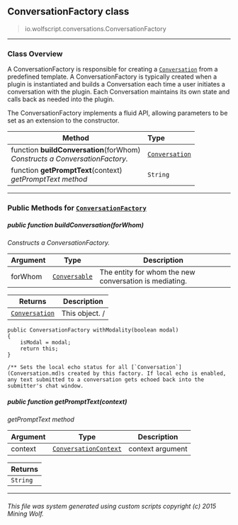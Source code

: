 ## ConversationFactory __class__

>io.wolfscript.conversations.ConversationFactory

---

### Class Overview

A ConversationFactory is responsible for creating a [`Conversation`](Conversation.md) from a predefined template. A ConversationFactory is typically created when a plugin is instantiated and builds a Conversation each time a user initiates a conversation with the plugin. Each Conversation maintains its own state and calls back as needed into the plugin. <p> The ConversationFactory implements a fluid API, allowing parameters to be set as an extension to the constructor.

Method | Type   
--- | :--- 
 function __buildConversation__(forWhom) <br> _Constructs a ConversationFactory._ | [`Conversation`](Conversation.md)
 function __getPromptText__(context) <br> _getPromptText method_ | `String`



---


### Public Methods for [`ConversationFactory`](ConversationFactory.md)

##### <a id='buildconversation'></a>public  function __buildConversation__(forWhom)

_Constructs a ConversationFactory._

Argument | Type | Description  
--- | --- | --- 
forWhom | [`Conversable`](Conversable.md) | The entity for whom the new conversation is mediating.

Returns | Description
--- | --- 
[`Conversation`](Conversation.md) | This object. /
    public ConversationFactory withModality(boolean modal)
    {
        isModal = modal;
        return this;
    }

    /** Sets the local echo status for all [`Conversation`](Conversation.md)s created by this factory. If local echo is enabled, any text submitted to a conversation gets echoed back into the submitter's chat window.


##### <a id='getprompttext'></a>public  function __getPromptText__(context)

_getPromptText method_

Argument | Type | Description  
--- | --- | --- 
context | [`ConversationContext`](ConversationContext.md) | context argument

Returns | 
--- | 
`String` |


---


###### This file was system generated using custom scripts copyright (c) 2015 Mining Wolf.
	

